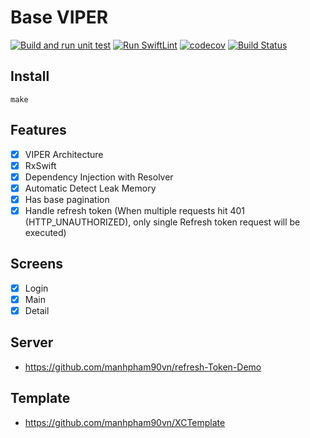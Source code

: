 # Base VIPER
[![Build and run unit test](https://github.com/manhpham90vn/iOS-VIPER-Architecture/actions/workflows/buildTests.yml/badge.svg)](https://github.com/manhpham90vn/iOS-VIPER-Architecture/actions/workflows/buildTests.yml)
[![Run SwiftLint](https://github.com/manhpham90vn/iOS-VIPER-Architecture/actions/workflows/swiftlint.yml/badge.svg)](https://github.com/manhpham90vn/iOS-VIPER-Architecture/actions/workflows/swiftlint.yml)
[![codecov](https://codecov.io/gh/manhpham90vn/iOS-VIPER-Architecture/branch/master/graph/badge.svg?token=VABBKXP9O2)](https://codecov.io/gh/manhpham90vn/iOS-VIPER-Architecture)
[![Build Status](https://app.bitrise.io/app/7a629824e25ebf1b/status.svg?token=J1AllE7BJtqWq4fz9Z9U5g&branch=master)](https://app.bitrise.io/app/7a629824e25ebf1b)
## Install
```shell
make
```

## Features
- [x] VIPER Architecture
- [x] RxSwift
- [x] Dependency Injection with Resolver
- [x] Automatic Detect Leak Memory
- [x] Has base pagination
- [x] Handle refresh token (When multiple requests hit 401 (HTTP_UNAUTHORIZED), only single Refresh token request will be executed)

## Screens
- [x] Login
- [x] Main
- [x] Detail

## Server
- https://github.com/manhpham90vn/refresh-Token-Demo

## Template
- https://github.com/manhpham90vn/XCTemplate
